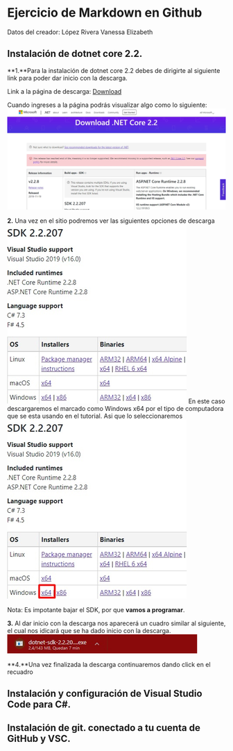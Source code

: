# **Ejercicio de Markdown en Github**


Datos del creador: López Rivera Vanessa Elizabeth


## Instalación de dotnet core 2.2.

**1.**Para la instalación de dotnet core 2.2 debes de dirigirte al siguiente link para poder dar inicio con la descarga. 

Link a la página de descarga: [Download](https://dotnet.microsoft.com/download/dotnet-core/2.2) 

Cuando ingreses a la página podrás visualizar algo como lo siguiente:
![Imagen1](./ImagenesTuto/VisualizarPagina.jpg)

**2.** Una vez en el sitio podremos ver las siguientes opciones de descarga
![Imagen2](./ImagenesTuto/05.jpg)
En este caso descargaremos el marcado como Windows x64 por el tipo de computadora que se esta usando en el tutorial. Asi que lo seleccionaremos
![Imagen3](./ImagenesTuto/06.jpg)

Nota: Es impotante bajar el SDK, por que **vamos a programar**. 

**3.** Al dar inicio con la descarga nos aparecerá un cuadro similar al siguiente, el cual nos idicará que se ha dado inicio con la descarga.
![Imagen4](./ImagenesTuto/DescargaIniciada4.jpg)

**4.**Una vez finalizada la descarga continuaremos dando click en el recuadro

## Instalación y configuración de Visual Studio Code para C#.

## Instalación de git. conectado a tu cuenta de GitHub y VSC.
